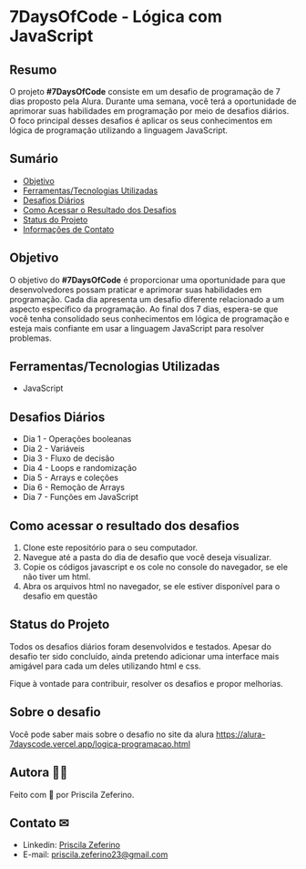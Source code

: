 # 7DaysOfCode - Lógica com JavaScript

## Resumo

O projeto **#7DaysOfCode** consiste em um desafio de programação de 7 dias proposto pela Alura. Durante uma semana, você terá a oportunidade de aprimorar suas habilidades em programação por meio de desafios diários. O foco principal desses desafios é aplicar os seus conhecimentos em lógica de programação utilizando a linguagem JavaScript.

## Sumário

- [Objetivo](#objetivo)
- [Ferramentas/Tecnologias Utilizadas](#ferramentastecnologias-utilizadas)
- [Desafios Diários](#desafios-diários)
- [Como Acessar o Resultado dos Desafios](#como-acessar-o-resultado-dos-desafios)
- [Status do Projeto](#status-do-projeto)
- [Informações de Contato](#informações-de-contato)


## Objetivo

O objetivo do **#7DaysOfCode** é proporcionar uma oportunidade para que desenvolvedores possam praticar e aprimorar suas habilidades em programação. Cada dia apresenta um desafio diferente relacionado a um aspecto específico da programação. Ao final dos 7 dias, espera-se que você tenha consolidado seus conhecimentos em lógica de programação e esteja mais confiante em usar a linguagem JavaScript para resolver problemas.

## Ferramentas/Tecnologias Utilizadas

- JavaScript

## Desafios Diários

- Dia 1 - Operações booleanas
- Dia 2 - Variáveis
- Dia 3 - Fluxo de decisão
- Dia 4 - Loops e randomização
- Dia 5 - Arrays e coleções
- Dia 6 - Remoção de Arrays
- Dia 7 - Funções em JavaScript

## Como acessar o resultado dos desafios

1. Clone este repositório para o seu computador.
2. Navegue até a pasta do dia de desafio que você deseja visualizar.
3. Copie os códigos javascript e os cole no console do navegador, se ele não tiver um html.
4. Abra os arquivos html no navegador, se ele estiver disponível para o desafio em questão

## Status do Projeto

Todos os desafios diários foram desenvolvidos e testados. Apesar do desafio ter sido concluído, ainda pretendo adicionar uma interface mais amigável para cada um deles utilizando html e css. 

Fique à vontade para contribuir, resolver os desafios e propor melhorias.

## Sobre o desafio
Você pode saber mais sobre o desafio no site da alura
https://alura-7dayscode.vercel.app/logica-programacao.html

## Autora 👧🏻 

Feito com 🧡 por Priscila Zeferino.

## Contato ✉

- Linkedin: [Priscila Zeferino](https://www.linkedin.com/in/priscila-zeferino-594b5b175/)
- E-mail: priscila.zeferino23@gmail.com
